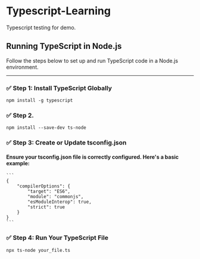 # Typescript-Learning
Typescript testing for demo. 


## Running TypeScript in Node.js

Follow the steps below to set up and run TypeScript code in a Node.js environment.

---

### ✅ Step 1: Install TypeScript Globally
```
npm install -g typescript
```

### ✅ Step 2. 
```
npm install --save-dev ts-node
```

### ✅ Step 3: Create or Update tsconfig.json
   #### Ensure your tsconfig.json file is correctly configured. Here's a basic example:
    ```
    {
        "compilerOptions": {
            "target": "ES6",
            "module": "commonjs",
            "esModuleInterop": true,
            "strict": true
        }
    }
    ```
### ✅ Step 4: Run Your TypeScript File
```
npx ts-node your_file.ts
```